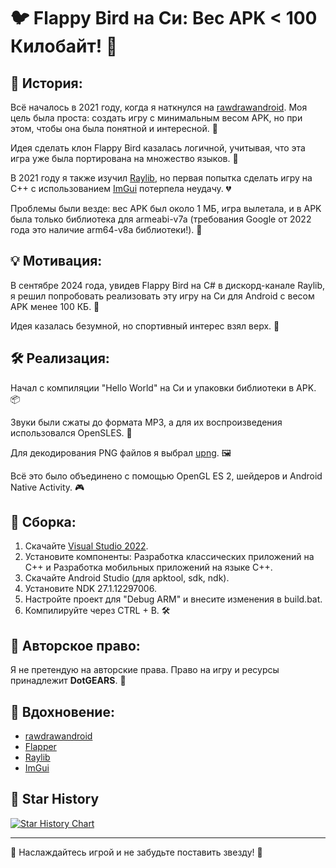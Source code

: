 # 🐦 Flappy Bird на Си: Вес APK < 100 Килобайт! 🚀

## 📜 История:

Всё началось в 2021 году, когда я наткнулся на [rawdrawandroid](https://github.com/cnlohr/rawdrawandroid). Моя цель была проста: создать игру с минимальным весом APK, но при этом, чтобы она была понятной и интересной. 🎯

Идея сделать клон Flappy Bird казалась логичной, учитывая, что эта игра уже была портирована на множество языков. 🐤

В 2021 году я также изучил [Raylib](https://github.com/raysan5/raylib), но первая попытка сделать игру на C++ с использованием [ImGui](https://github.com/ocornut/imgui/) потерпела неудачу. 💔

Проблемы были везде: вес APK был около 1 МБ, игра вылетала, и в APK была только библиотека для armeabi-v7a (требования Google от 2022 года это наличие arm64-v8a библиотеки!). 🤯

## 💡 Мотивация:

В сентябре 2024 года, увидев Flappy Bird на C# в дискорд-канале Raylib, я решил попробовать реализовать эту игру на Си для Android с весом APK менее 100 КБ. 🚀  

Идея казалась безумной, но спортивный интерес взял верх. 💪

## 🛠️ Реализация:

Начал с компиляции "Hello World" на Си и упаковки библиотеки в APK. 📦

Звуки были сжаты до формата MP3, а для их воспроизведения использовался OpenSLES. 🎵

Для декодирования PNG файлов я выбрал [upng](https://github.com/elanthis/upng). 🖼️

Всё это было объединено с помощью OpenGL ES 2, шейдеров и Android Native Activity. 🎮

## 🔧 Сборка:

1. Скачайте [Visual Studio 2022](https://visualstudio.microsoft.com/).
2. Установите компоненты: Разработка классических приложений на С++ и Разработка мобильных приложений на языке С++.
3. Скачайте Android Studio (для apktool, sdk, ndk).
4. Установите NDK 27.1.12297006.
5. Настройте проект для "Debug ARM" и внесите изменения в build.bat.
6. Компилируйте через CTRL + B. 🛠️

## 📄 Авторское право:

Я не претендую на авторские права. Право на игру и ресурсы принадлежит **DotGEARS**. 📜

## 🌟 Вдохновение:

- [rawdrawandroid](https://github.com/cnlohr/rawdrawandroid)
- [Flapper](https://github.com/its-Lyn/Flapper)
- [Raylib](https://github.com/raysan5/raylib)
- [ImGui](https://github.com/ocornut/imgui/)

## 🌠 Star History

[![Star History Chart](https://api.star-history.com/svg?repos=VadimBoev/FlappyBird&type=Timeline)](https://star-history.com/#VadimBoev/FlappyBird&Timeline)

---

🎉 Наслаждайтесь игрой и не забудьте поставить звезду! 🌟
